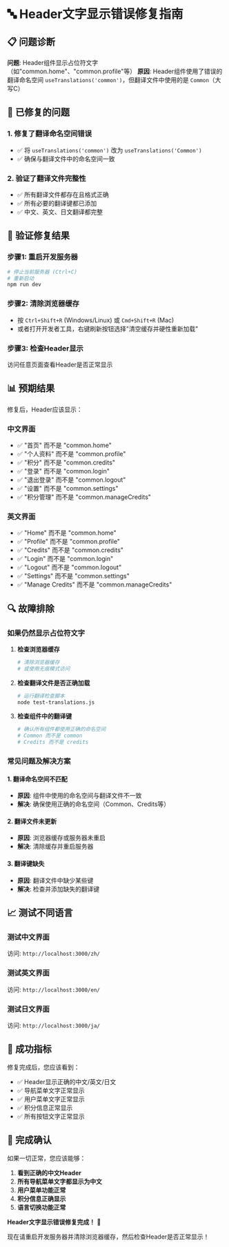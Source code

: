 # 🔤 Header文字显示错误修复指南

## 📋 问题诊断

**问题**: Header组件显示占位符文字（如"common.home"、"common.profile"等）
**原因**: Header组件使用了错误的翻译命名空间 `useTranslations('common')`，但翻译文件中使用的是 `Common`（大写C）

## 🔧 已修复的问题

### 1. **修复了翻译命名空间错误**
- ✅ 将 `useTranslations('common')` 改为 `useTranslations('Common')`
- ✅ 确保与翻译文件中的命名空间一致

### 2. **验证了翻译文件完整性**
- ✅ 所有翻译文件都存在且格式正确
- ✅ 所有必要的翻译键都已添加
- ✅ 中文、英文、日文翻译都完整

## 🚀 验证修复结果

### 步骤1: 重启开发服务器
```bash
# 停止当前服务器 (Ctrl+C)
# 重新启动
npm run dev
```

### 步骤2: 清除浏览器缓存
- 按 `Ctrl+Shift+R` (Windows/Linux) 或 `Cmd+Shift+R` (Mac)
- 或者打开开发者工具，右键刷新按钮选择"清空缓存并硬性重新加载"

### 步骤3: 检查Header显示
访问任意页面查看Header是否正常显示

## 📊 预期结果

修复后，Header应该显示：

### 中文界面
- ✅ "首页" 而不是 "common.home"
- ✅ "个人资料" 而不是 "common.profile"
- ✅ "积分" 而不是 "common.credits"
- ✅ "登录" 而不是 "common.login"
- ✅ "退出登录" 而不是 "common.logout"
- ✅ "设置" 而不是 "common.settings"
- ✅ "积分管理" 而不是 "common.manageCredits"

### 英文界面
- ✅ "Home" 而不是 "common.home"
- ✅ "Profile" 而不是 "common.profile"
- ✅ "Credits" 而不是 "common.credits"
- ✅ "Login" 而不是 "common.login"
- ✅ "Logout" 而不是 "common.logout"
- ✅ "Settings" 而不是 "common.settings"
- ✅ "Manage Credits" 而不是 "common.manageCredits"

## 🔍 故障排除

### 如果仍然显示占位符文字

1. **检查浏览器缓存**
   ```bash
   # 清除浏览器缓存
   # 或使用无痕模式访问
   ```

2. **检查翻译文件是否正确加载**
   ```bash
   # 运行翻译检查脚本
   node test-translations.js
   ```

3. **检查组件中的翻译键**
   ```bash
   # 确认所有组件都使用正确的命名空间
   # Common 而不是 common
   # Credits 而不是 credits
   ```

### 常见问题及解决方案

#### 1. 翻译命名空间不匹配
- **原因**: 组件中使用的命名空间与翻译文件不一致
- **解决**: 确保使用正确的命名空间（Common、Credits等）

#### 2. 翻译文件未更新
- **原因**: 浏览器缓存或服务器未重启
- **解决**: 清除缓存并重启服务器

#### 3. 翻译键缺失
- **原因**: 翻译文件中缺少某些键
- **解决**: 检查并添加缺失的翻译键

## 📈 测试不同语言

### 测试中文界面
访问: `http://localhost:3000/zh/`

### 测试英文界面  
访问: `http://localhost:3000/en/`

### 测试日文界面
访问: `http://localhost:3000/ja/`

## 🎯 成功指标

修复完成后，您应该看到：

- ✅ Header显示正确的中文/英文/日文
- ✅ 导航菜单文字正常显示
- ✅ 用户菜单文字正常显示
- ✅ 积分信息正常显示
- ✅ 所有按钮文字正常显示

## 🎉 完成确认

如果一切正常，您应该能够：

1. **看到正确的中文Header**
2. **所有导航菜单文字都显示为中文**
3. **用户菜单功能正常**
4. **积分信息正确显示**
5. **语言切换功能正常**

**Header文字显示错误修复完成！** 🎉

现在请重启开发服务器并清除浏览器缓存，然后检查Header是否正常显示！
